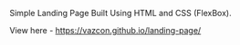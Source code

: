 Simple Landing Page Built Using HTML and CSS (FlexBox).
 <br>

View here - https://vazcon.github.io/landing-page/

